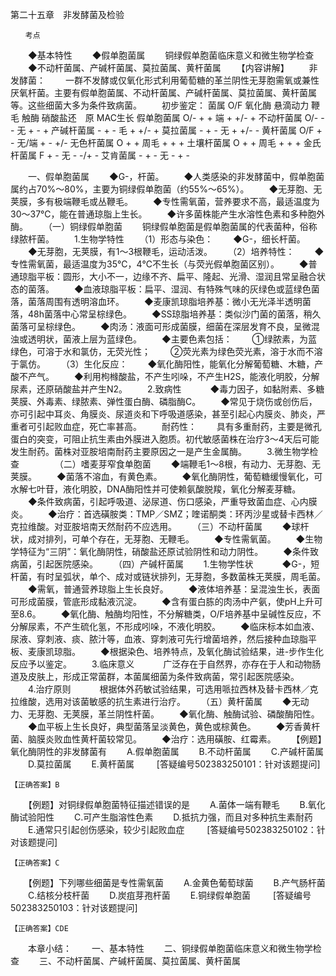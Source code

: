 第二十五章　非发酵菌及检验
 
 	　　考点
　　◆基本特性
　　◆假单胞菌属
　　铜绿假单胞菌临床意义和微生物学检查
　　◆不动杆菌属、产碱杆菌属、莫拉菌属、黄杆菌属
　　【内容讲解】
　　非发酵菌：
　　一群不发酵或仅氧化形式利用葡萄糖的革兰阴性无芽胞需氧或兼性厌氧杆菌。主要有假单胞菌属、不动杆菌属、产碱杆菌属、莫拉菌属、黄杆菌属等。这些细菌大多为条件致病菌。
　　初步鉴定：
菌属	O/F	氧化酶	悬滴动力	鞭毛	触酶	硝酸盐还　原	MAC生长
假单胞菌属	O/-	+	+	端	+	+/-	+
不动杆菌属	O/-	-	-	无	+	-	+
产碱杆菌属	-	+	-	毛	+	+/-	+
莫拉菌属	-	+	-	无	+	+/-	-
黄杆菌属	O/F	+	-	无/端	+	-	+/-
无色杆菌属	O	+	+	周毛	+	+	+
土壤杆菌属	O	+	+	周毛	+	+	+
金氏杆菌属	F	+	-	无	-	-/+	-
艾肯菌属	-	+	-	无	-	+	-

　　一、假单胞菌属
　　◆G-，杆菌。
　　◆人类感染的非发酵菌中，假单胞菌属约占70%～80%，主要为铜绿假单胞菌（约55%～65%）。
　　◆无芽胞、无荚膜，多有极端鞭毛或丛鞭毛。
　　◆专性需氧菌，营养要求不高，最适温度为30～37℃，能在普通琼脂上生长。
　　◆许多菌株能产生水溶性色素和多种胞外酶。
　　（一）铜绿假单胞菌
　　铜绿假单胞菌是假单胞菌属的代表菌种，俗称绿脓杆菌。
　　1.生物学特性
　　（1）形态与染色：
　　◆G-，细长杆菌。
　　◆无芽胞，无荚膜，有1～3根鞭毛，运动活泼。
　　（2）培养特性：
　　◆专性需氧菌，最适温度为35℃，4℃不生长（与荧光假单胞菌区别）。
　　◆普通琼脂平板：圆形，大小不一，边缘不齐、扁平、隆起、光滑、湿润且常呈融合状态的菌落。
　　◆血液琼脂平板：扁平、湿润、有特殊气味的灰绿色或蓝绿色菌落，菌落周围有透明溶血环。
　　◆麦康凯琼脂培养基：微小无光泽半透明菌落，48h菌落中心常呈棕绿色。
　　◆SS琼脂培养基：类似沙门菌的菌落，稍久菌落可呈棕绿色。
　　◆肉汤：液面可形成菌膜，细菌在深层发育不良，呈微混浊或透明状，菌液上层为蓝绿色。
　　◆主要色素包括：
　　①绿脓素，为蓝绿色，可溶于水和氯仿，无荧光性；
　　②荧光素为绿色荧光素，溶于水而不溶于氯仿。
　　（3）生化反应：
　　◆氧化酶阳性，能氧化分解葡萄糖、木糖，产酸不产气。
　　◆利用枸橼酸盐，不产生吲哚，不产生H2S，能液化明胶，分解尿素，还原硝酸盐并产生N2。
　　2.致病性　
　　◆毒力因子，如黏附素、多糖荚膜、外毒素、绿脓素、弹性蛋白酶、磷脂酶C。
　　◆常见于烧伤或创伤后，亦可引起中耳炎、角膜炎、尿道炎和下呼吸道感染，甚至引起心内膜炎、肺炎，严重者可引起败血症，死亡率甚高。
　　耐药性：
　　具有多重耐药，主要是微孔蛋白的突变，可阻止抗生素由外膜进入胞质。初代敏感菌株在治疗3～4天后可能发生耐药。菌株对亚胺培南耐药主要原因之一是产生金属酶。
　　3.微生物学检查
　　 
　　（二）嗜麦芽窄食单胞菌
　　◆端鞭毛1～8根，有动力、无芽胞、无荚膜。
　　◆菌落不溶血，有黄色素。
　　◆氧化酶阴性，葡萄糖缓慢氧化，可水解七叶苷，液化明胶，DNA酶阳性并可使赖氨酸脱羧，氧化分解麦芽糖。
　　◆条件致病菌，引起呼吸道、泌尿道、伤口感染，严重导致菌血症、心内膜炎。
　　◆治疗：首选磺胺类：TMP／SMZ；喹诺酮类：环丙沙星或替卡西林／克拉维酸。对亚胺培南天然耐药不应选用。
　　（三）不动杆菌属
　　◆球杆状，成对排列，可单个存在，无芽胞、无鞭毛。
　　◆专性需氧菌。
　　◆生物学特征为“三阴”：氧化酶阴性，硝酸盐还原试验阴性和动力阴性。
　　◆条件致病菌，引起医院感染。
　　（四）产碱杆菌属
　　1.生物学性状　
　　◆G-，短杆菌，有时呈弧状，单个、成对或链状排列，无芽胞，多数菌株无荚膜，周毛菌。
　　◆需氧，普通营养琼脂上生长良好。
　　◆液体培养基：呈混浊生长，表面可形成菌膜，管底形成黏液沉淀。
　　◆含有蛋白胨的肉汤中产氨，使pH上升可至8.6。
　　◆氧化酶、触酶均阳性，不分解糖类，O/F培养基中呈碱性反应，不分解尿素，不产生硫化氢，不形成吲哚，不液化明胶。
　　◆临床标本如血液、尿液、穿刺液、痰、脓汁等，血液、穿刺液可先行增菌培养，然后接种血琼脂平板、麦康凯琼脂。
　　◆根据染色、培养特点，及氧化酶试验结果，进-步作生化反应予以鉴定。
　　3.临床意义　
　　广泛存在于自然界，亦存在于人和动物肠道及皮肤上，形成正常菌群，本菌属细菌为条件致病菌，常引起医院感染。
　　4.治疗原则　
　　根据体外药敏试验结果，可选用哌拉西林及替卡西林／克拉维酸，选用对该菌敏感的抗生素进行治疗。
　　（五）黄杆菌属
　　◆无动力、无芽胞、无荚膜，革兰阴性杆菌。
　　◆氧化酶、触酶试验、磷酸酶阳性。
　　◆血平板上生长良好，典型菌落呈淡黄色，黄色或棕黄色。
　　◆芳香黄杆菌、脑膜炎败血性黄杆菌较常见。
　　◆治疗：选用磺胺、红霉素。
　　【例题】氧化酶阴性的非发酵菌有
　　A.假单胞菌属
　　B.不动杆菌属
　　C.产碱杆菌属
　　D.莫拉菌属
　　E.黄杆菌属
　　 [答疑编号502383250101：针对该题提问]
	 
 	 
	【正确答案】B

	

　　【例题】对铜绿假单胞菌特征描述错误的是
　　A.菌体一端有鞭毛
　　B.氧化酶试验阳性
　　C.可产生脂溶性色素
　　D.抵抗力强，而且对多种抗生素耐药
　　E.通常只引起创伤感染，较少引起败血症
　　 [答疑编号502383250102：针对该题提问]
	 
 	 
	【正确答案】C

	

　　【例题】下列哪些细菌是专性需氧菌
　　A.金黄色葡萄球菌
　　B.产气肠杆菌
　　C.结核分枝杆菌
　　D.炭疽芽孢杆菌
　　E.铜绿假单胞菌
　　 [答疑编号502383250103：针对该题提问]
	 
 	 
	【正确答案】CDE

	

　　本章小结：
　　一、基本特性
　　二、铜绿假单胞菌临床意义和微生物学检查
　　三、不动杆菌属、产碱杆菌属、莫拉菌属、黄杆菌属
　　　　　　	 


